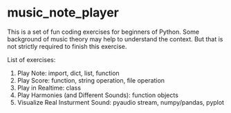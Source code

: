 # music_note_player
This is a set of fun coding exercises for beginners of Python. Some background of music theory may help to understand the context. But that is not strictly required to finish this exercise.

List of exercises:

1. Play Note: import, dict, list, function
2. Play Score: function, string operation, file operation
3. Play in Realtime: class
4. Play Harmonies (and Different Sounds): function objects
5. Visualize Real Insturment Sound: pyaudio stream, numpy/pandas, pyplot

